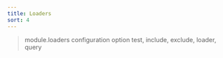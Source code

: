 ```yaml
---
title: Loaders
sort: 4
---
```

> module.loaders configuration option
> test, include, exclude, loader, query
